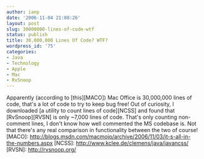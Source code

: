 ```yaml
---
author: ianp
date: '2006-11-04 21:08:26'
layout: post
slug: 30000000-lines-of-code-wtf
status: publish
title: 30,000,000 Lines Of Code? WTF?
wordpress_id: '75'
categories:
- Java
- Technology
- Apple
- Mac
- RvSnoop
---
```


Apparently (according to [this][MACO]) Mac Office is 30,000,000 lines of
code, that's a lot of code to try to keep bug free! Out of curiosity, I
downloaded [a utility to count lines of code][NCSS] and found that
[RvSnoop][RVSN] is only \~7,000 lines of code. That's only counting
non-comment lines, I don't know how well commented the MS codebase is.
Not that there's any real comparison in functionality between the two of
course! [MACO]:
http://blogs.msdn.com/macmojo/archive/2006/11/03/it-s-all-in-the-numbers.aspx
[NCSS]: http://www.kclee.de/clemens/java/javancss/ [RVSN]:
http://rvsnoop.org/
